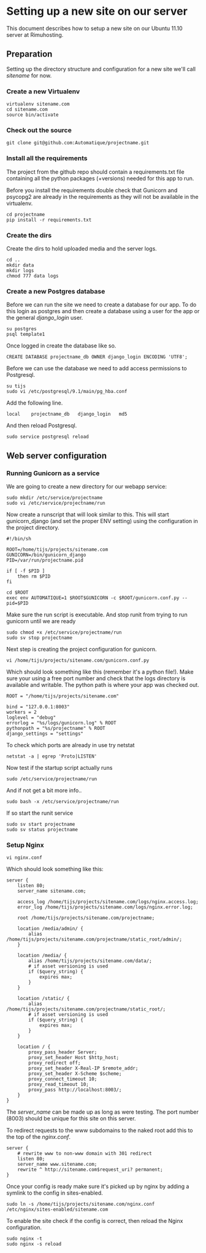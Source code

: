 # Setting up a new site on our server

This document describes how to setup a new site on our Ubuntu 11.10 server at Rimuhosting.

## Preparation

Setting up the directory structure and configuration for a new site we'll call _sitename_ for now.

### Create a new Virtualenv

    virtualenv sitename.com
    cd sitename.com
    source bin/activate

### Check out the source

    git clone git@github.com:Automatique/projectname.git
    
### Install all the requirements

The project from the github repo should contain a requirements.txt file containing all the python packages (+versions) needed for this app to run.

Before you install the requirements double check that Gunicorn and psycopg2 are already in the requirements as they will not be available in the virtualenv.

    cd projectname
    pip install -r requirements.txt

### Create the dirs

Create the dirs to hold uploaded media and the server logs.

    cd ..
    mkdir data
    mkdir logs
    chmod 777 data logs
    
### Create a new Postgres database

Before we can run the site we need to create a database for our app. To do this login as postgres and then create a database using a user for the app or the general _django_login_ user.

    su postgres
    psql template1
    
Once logged in create the database like so.

    CREATE DATABASE projectname_db OWNER django_login ENCODING 'UTF8';

Before we can use the database we need to add access permissions to Postgresql.

    su tijs
    sudo vi /etc/postgresql/9.1/main/pg_hba.conf

Add the following line.

    local    projectname_db   django_login   md5

And then reload Postgresql.

    sudo service postgresql reload
    
## Web server configuration

### Running Gunicorn as a service

We are going to create a new directory for our webapp service:

    sudo mkdir /etc/service/projectname
    sudo vi /etc/service/projectname/run

Now create a runscript that will look similar to this. This will start gunicorn_django (and set the proper ENV setting) using the configuration in the project directory.

    #!/bin/sh

    ROOT=/home/tijs/projects/sitename.com
    GUNICORN=/bin/gunicorn_django
    PID=/var/run/projectname.pid

    if [ -f $PID ]
        then rm $PID
    fi

    cd $ROOT
    exec env AUTOMATIQUE=1 $ROOT$GUNICORN -c $ROOT/gunicorn.conf.py --pid=$PID

Make sure the run script is executable. And stop runit from trying to run gunicorn until we are ready

    sudo chmod +x /etc/service/projectname/run
    sudo sv stop projectname

Next step is creating the project configuration for gunicorn.

    vi /home/tijs/projects/sitename.com/gunicorn.conf.py
    
Which should look something like this (remember it's a python file!). Make sure your using a free port number and check that the logs directory is available and writable. The python path is where your app was checked out.

    ROOT = "/home/tijs/projects/sitename.com"

    bind = "127.0.0.1:8003"
    workers = 2
    loglevel = "debug"
    errorlog = "%s/logs/gunicorn.log" % ROOT
    pythonpath = "%s/projectname" % ROOT
    django_settings = "settings"
    
To check which ports are already in use try netstat

    netstat -a | egrep 'Proto|LISTEN'
    
Now test if the startup script actually runs

    sudo /etc/service/projectname/run
    
And if not get a bit more info..

    sudo bash -x /etc/service/projectname/run
    
If so start the runit service

    sudo sv start projectname
    sudo sv status projectname
    

### Setup Nginx

    vi nginx.conf
    
Which should look something like this:

    server {
        listen 80;
        server_name sitename.com;
    
        access_log /home/tijs/projects/sitename.com/logs/nginx.access.log;
        error_log /home/tijs/projects/sitename.com/logs/nginx.error.log;
    
        root /home/tijs/projects/sitename.com/projectname;
    
        location /media/admin/ {
            alias /home/tijs/projects/sitename.com/projectname/static_root/admin/;
        }
    
        location /media/ {
            alias /home/tijs/projects/sitename.com/data/;
            # if asset versioning is used
            if ($query_string) {
                expires max;
            }
        }
    
        location /static/ {
            alias /home/tijs/projects/sitename.com/projectname/static_root/;
            # if asset versioning is used
            if ($query_string) {
                expires max;
            }
        }
    
        location / {
            proxy_pass_header Server;
            proxy_set_header Host $http_host;
            proxy_redirect off;
            proxy_set_header X-Real-IP $remote_addr;
            proxy_set_header X-Scheme $scheme;
            proxy_connect_timeout 10;
            proxy_read_timeout 10;
            proxy_pass http://localhost:8003/;
        }
    }

The _server_name_ can be made up as long as were testing. The port number (8003) should be unique for this site on this server.

To redirect requests to the www subdomains to the naked root add this to the top of the _nginx.conf_.

    server {
        # rewrite www to non-www domain with 301 redirect
        listen 80;
        server_name www.sitename.com;
        rewrite ^ http://sitename.com$request_uri? permanent;
    }
    
Once your config is ready make sure it's picked up by nginx by adding a symlink to the config in sites-enabled.

    sudo ln -s /home/tijs/projects/sitename.com/nginx.conf /etc/nginx/sites-enabled/sitename.com
    
To enable the site check if the config is correct, then reload the Nginx configuration.

    sudo nginx -t
    sudo nginx -s reload
